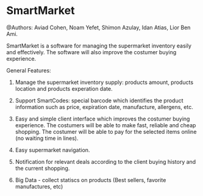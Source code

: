 # SmartMarket

@Authors: Aviad Cohen, Noam Yefet, Shimon Azulay, Idan Atias, Lior Ben Ami.

SmartMarket is a software for managing the supermarket inventory easily and effectively.
The software will also improve the costumer buying experience.

General Features:

1. Manage the supermarket inventory supply: products amount, products location and products experation date.
	
2. Support SmartCodes: special barcode which identifies the product information such
   as price, expiration date, manufacture, allergens, etc.
  
3. Easy and simple client interface which improves the costumer buying experience. The costumers
   will be able to make fast, reliable and cheap shopping. The costumer will be able to pay
   for the selected items online (no waiting time in lines).
   
4. Easy supermarket navigation.

5. Notification for relevant deals according to the client buying history and the current shopping.

6. Big Data - collect statiscs on products (Best sellers, favorite manufactures, etc)
